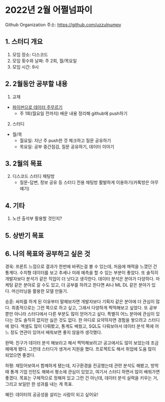# 2022년 2월 어쩔넘파이

Github Organization 주소: https://github.com/uzzulnumpy

## 1. 스터디 개요

1. 모임 장소: 디스코드
2. 모임 횟수와 날짜: 주 2회, 월/목요일
2. 모임 시간: 9시

## 2. 2월동안 공부할 내용

1. 교재

- [파이썬으로 데이터 주무르기](https://book.naver.com/bookdb/book_detail.naver?bid=12898027)
  - 주 1회(월요일 전까지) 배운 내용 정리해 github에 push하기

2. 스터디

- 월/목
  - 월요일: 지난 주 push한 것 체크하고 질문 공유하기
  - 목요일: 공부 중간점검, 질문 공유하기, 데이터 이야기


## 3. 2월의 목표

2. 디스코드 스터디 채팅방
   - 질문-답변, 정보 공유 등 스터디 전용 채팅방 활발하게 이용하기(카톡방은 아무 얘기)

## 4. 기타

1. 노션 출석부 활용할 것인지?



## 5. 상반기 목표



## 6. 나의 목표와 공부하고 싶은 것

경욱: 프론트 느낌으로 결과가 한번에 바뀌는걸 볼 수 있는데, 처음에 매력을 느꼈던 건 통계다. 수치형 데이터를 보고 추세나 미래 예측을 할 수 있는 부분이 좋았다. 또 솔직히 개발자보다 분석가 같은 직업이 더 낫다고 생각한다. 데이터 분석은 분야가 다양하다. 마케팅 같은 분야로 갈 수도 있고, 더 공부를 하려고 한다면 AI나 ML DL 같은 분야가 있다. 머신러닝을 활용한 모델 만들기.

승훈: 싸피를 하게 된 이유부터 말해보자면 개발자보다 기획자 같은 분야에 더 관심이 많다. 최종적으로는 그런 쪽으로 하고 싶고, 그래서 다양하게 찍먹해보고 싶었다. 또 공부 뿐만 아니라 스터디에서 다른 부분도 많이 얻어가고 싶다. 특별히 어느 분야에 관심이 있다는 것도 솔직히 없지만 싫은 것도 없다. 한 마디로 요약하자면 경험을 쌓으려고 스터디에 왔다. 엑셀도 많이 다뤄봤고, 통계도 배웠고, SQL도 다뤄보아서 데이터 분석 쪽에 어느 정도 연관이 있어서 배워보면 좋지 않을까 생각했다.

완택: 친구가 데이터 분석 해보라고 해서 찍먹해보려고! 공고에서도 많이 보았는데 조금 헤매게 됐다. 그런데 스터디가 생겨서 지원을 했다. 프로젝트도 해서 취업에 도움 많이 되었으면 좋겠다.

하평: 재밌어보여서 함께하게 됐는데, 지구환경을 전공했는데 관련 분석도 해봤고, 방학때 통계 기업 인턴도 해봐서 평소에 관심이 있었고, 여기서 스터디 하면서 많이 배워가면 좋겠다. 목표는 구체적으로 정해져 있고 그런 건 아닌데, 데이터 분석 실력을 키우는 거, 그리고 보일만 한 성과를 내는 게 목표.

혜린: 데이터의 공공성을 살리는 사람이 되고 싶어요!
